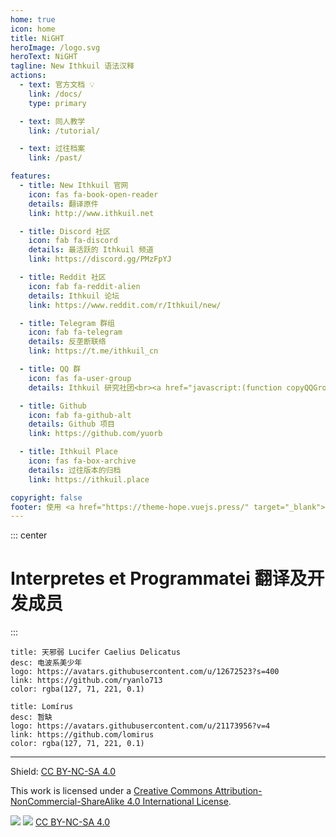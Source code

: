```yaml
---
home: true
icon: home
title: NiGHT
heroImage: /logo.svg
heroText: NiGHT
tagline: New Ithkuil 语法汉释
actions:
  - text: 官方文档 💡
    link: /docs/
    type: primary

  - text: 同人教学
    link: /tutorial/

  - text: 过往档案
    link: /past/

features:
  - title: New Ithkuil 官网
    icon: fas fa-book-open-reader
    details: 翻译原件
    link: http://www.ithkuil.net

  - title: Discord 社区
    icon: fab fa-discord
    details: 最活跃的 Ithkuil 频道
    link: https://discord.gg/PMzFpYJ

  - title: Reddit 社区
    icon: fab fa-reddit-alien
    details: Ithkuil 论坛
    link: https://www.reddit.com/r/Ithkuil/new/

  - title: Telegram 群组
    icon: fab fa-telegram
    details: 反垄断联络
    link: https://t.me/ithkuil_cn

  - title: QQ 群
    icon: fas fa-user-group
    details: Ithkuil 研究社团<br><a href="javascript:(function copyQQGroupCode() { const qqGroupCode = '865538600'; const textarea = document.createElement('textarea'); textarea.value = qqGroupCode; document.body.appendChild(textarea); textarea.select(); document.execCommand('copy'); document.body.removeChild(textarea); alert('复制群号成功'); })()">点击复制QQ群号</a>

  - title: Github
    icon: fab fa-github-alt
    details: Github 项目
    link: https://github.com/yuorb

  - title: Ithkuil Place
    icon: fas fa-box-archive
    details: 过往版本的归档
    link: https://ithkuil.place

copyright: false
footer: 使用 <a href="https://theme-hope.vuejs.press/" target="_blank">VuePress Theme Hope</a> 主题 | CC BY-NC-SA 4.0 协议, 版权所有 © 2023-present Yuorb
---
```


::: center
# Interpretes et Programmatei 翻译及开发成员
:::

```card
title: 天邪弱 Lucifer Caelius Delicatus
desc: 电波系美少年
logo: https://avatars.githubusercontent.com/u/12672523?s=400
link: https://github.com/ryanlo713
color: rgba(127, 71, 221, 0.1)
```
```card
title: Lomírus
desc: 暂缺
logo: https://avatars.githubusercontent.com/u/21173956?v=4
link: https://github.com/lomirus
color: rgba(127, 71, 221, 0.1)
```

------

Shield: [CC BY-NC-SA 4.0][cc-by-nc-sa]

This work is licensed under a
[Creative Commons Attribution-NonCommercial-ShareAlike 4.0 International License][cc-by-nc-sa].

![][cc-by-nc-sa-image] ![][cc-by-nc-sa-shield] [CC BY-NC-SA 4.0][cc-by-nc-sa]

[cc-by-nc-sa]: http://creativecommons.org/licenses/by-nc-sa/4.0/
[cc-by-nc-sa-image]: https://licensebuttons.net/l/by-nc-sa/4.0/88x31.png
[cc-by-nc-sa-shield]: https://img.shields.io/badge/License-CC%20BY--NC--SA%204.0-lightgrey.svg

<!--
<script>
  function copyQQGroupCode() {
    const qqGroupCode = '865538600';

    // 创建临时 textarea 元素
    const textarea = document.createElement('textarea');
    textarea.value = qqGroupCode;
    document.body.appendChild(textarea);

    // 选择并复制文本
    textarea.select();
    document.execCommand('copy');

    // 移除临时元素
    document.body.removeChild(textarea);

    // 弹出提示消息
    alert('复制群号成功');
  }
</script>
-->
